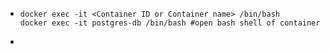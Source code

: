 - ```
  docker exec -it <Container ID or Container name> /bin/bash
  docker exec -it postgres-db /bin/bash #open bash shell of container
  ```
-